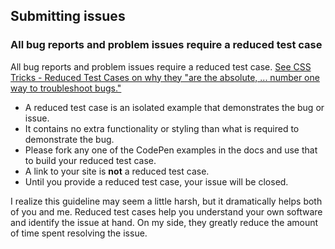 ## Submitting issues

### All bug reports and problem issues require a reduced test case

All bug reports and problem issues require a reduced test case. [See CSS Tricks - Reduced Test Cases on why they "are the absolute, ... number one way to troubleshoot bugs."](http://css-tricks.com/reduced-test-cases/)

+ A reduced test case is an isolated example that demonstrates the bug or issue.
+ It contains no extra functionality or styling than what is required to demonstrate the bug.
+ Please fork any one of the CodePen examples in the docs and use that to build your reduced test case.
+ A link to your site is **not** a reduced test case.
+ Until you provide a reduced test case, your issue will be closed.

I realize this guideline may seem a little harsh, but it dramatically helps both of you and me. Reduced test cases help you understand your own software and identify the issue at hand. On my side, they greatly reduce the amount of time spent resolving the issue.
